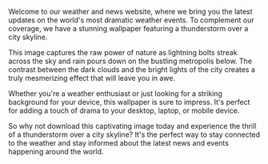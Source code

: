 <!--
Write me content for website with wallpaper "A dramatic image of a thunderstorm over a city skyline for a weather or news website."
-->

<!--font:Poppins-->

Welcome to our weather and news website, where we bring you the latest updates on the world's most dramatic weather events. To complement our coverage, we have a stunning wallpaper featuring a thunderstorm over a city skyline.

This image captures the raw power of nature as lightning bolts streak across the sky and rain pours down on the bustling metropolis below. The contrast between the dark clouds and the bright lights of the city creates a truly mesmerizing effect that will leave you in awe.

Whether you're a weather enthusiast or just looking for a striking background for your device, this wallpaper is sure to impress. It's perfect for adding a touch of drama to your desktop, laptop, or mobile device.

So why not download this captivating image today and experience the thrill of a thunderstorm over a city skyline? It's the perfect way to stay connected to the weather and stay informed about the latest news and events happening around the world.
